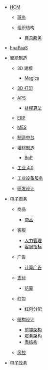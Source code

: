   - [HCM](/HCM/README.md)
    - [班务](/HCM/班务/README.md)
      
    - 组织结构
      - [目录服务](/HCM/组织结构/目录服务.md)
  - [hpaPaaS](/hpaPaaS/README.md)
    
  - [智能制造](/智能制造/README.md)
    - 3D 建模
      - [Magics](/智能制造/3D%20建模/Magics/README.md)
        
    - [3D 打印](/智能制造/3D%20打印/README.md)
      
    - [APS](/智能制造/APS/README.md)
      - [排程算法](/智能制造/APS/排程算法.md)
    - [ERP](/智能制造/ERP/README.md)
      
    - [MES](/智能制造/MES/README.md)
      
    - [制造中台](/智能制造/制造中台/README.md)
      
    - [增材制造](/智能制造/增材制造/README.md)
      - [BoP](/智能制造/增材制造/BoP.md)
    - [工业 4.0](/智能制造/工业%204.0/README.md)
      
    - [工业设备服务](/智能制造/工业设备服务/README.md)
      
    - [研发设计](/智能制造/研发设计/README.md)
      
  - [电子商务](/电子商务/README.md)
    - 商品
      - [商品](/电子商务/商品/商品.md)
    - 客服
      - [人力管理](/电子商务/客服/人力管理.md)
      - [客服指标](/电子商务/客服/客服指标.md)
    - 广告
      - [计算广告](/电子商务/广告/计算广告.md)
    - [支付](/电子商务/支付/README.md)
      - [结算](/电子商务/支付/结算/README.md)
        
    - 红包
      - [红包分配](/电子商务/红包/红包分配.md)
    - [结构设计](/电子商务/结构设计/README.md)
      - [前端架构](/电子商务/结构设计/前端架构.md)
      - [服务架构](/电子商务/结构设计/服务架构.md)
      - [表结构](/电子商务/结构设计/表结构.md)
    - [风控](/电子商务/风控/README.md)
      
  - [电子政务](/电子政务/README.md)
    